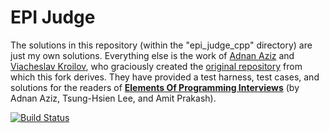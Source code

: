 # EPI Judge
The solutions in this repository (within the "epi_judge_cpp" directory) are just my own solutions. Everything else is the work of [Adnan Aziz](https://github.com/adnanaziz) and [Viacheslav Kroilov](https://github.com/metopa), who graciously created the [original repository](https://github.com/adnanaziz/EPIJudge.git) from which this fork derives. They have provided a test harness, test cases, and solutions for the readers of [__Elements Of Programming Interviews__](https://elementsofprogramminginterviews.com) (by Adnan Aziz, Tsung-Hsien Lee, and Amit Prakash).

[![Build Status](https://travis-ci.org/kedarbhat/EPIJudge.svg?branch=master)](https://travis-ci.org/kedarbhat/EPIJudge)
